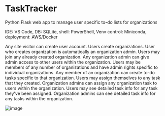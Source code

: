 # TaskTracker
Python Flask web app to manage user specific to-do lists for organizations

IDE: VS Code, DB: SQLite, shell: PowerShell, Venv control: Miniconda, deployment: AWS/Docker

Any site visitor can create user account.
Users create organizations. User who creates organization is automatically an organization admin.
Users may join any already created organization.
Any organization admin can give admin access to other users within the organization.
Users may be members of any number of organizations and have admin rights specific to individual organizations.
Any member of an organization can create to-do tasks specific to that organization.
Users may assign themselves to any task that they created.
Organization admins can assign any organization task to users within the organization.
Users may see detailed task info for any task they've been assigned.
Organization admins can see detailed task info for any tasks within the organization.

![image](https://user-images.githubusercontent.com/72046035/147047395-f2ba9a33-60e0-4851-8b0d-fad7c397c176.png)

